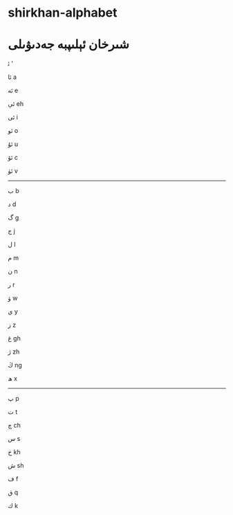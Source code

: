# shirkhan-alphabet

# شىرخان ئېلىپبە جەدىۋىلى

ئ‍ '

ئا a

ئە e

ئې eh

ئى i

ئو o

ئۇ u

ئۆ c

ئۈ v

---

ب b

د d

گ g

ج j

ل l

م m

ن n

ر r

ۋ w

ي y

ز z

غ gh

ژ zh

ڭ ng

ھ x

---

پ p

ت t

چ ch

س s

خ kh

ش sh

ف f

ق q

ك k
